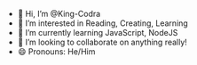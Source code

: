 - 👋 Hi, I’m @King-Codra
- 👀 I’m interested in Reading, Creating, Learning
- 🌱 I’m currently learning JavaScript, NodeJS
- 💞️ I’m looking to collaborate on anything really!
- 😄 Pronouns: He/Him

<!---
King-Codra/King-Codra is a ✨ special ✨ repository because its `README.md` (this file) appears on your GitHub profile.
You can click the Preview link to take a look at your changes.
--->

